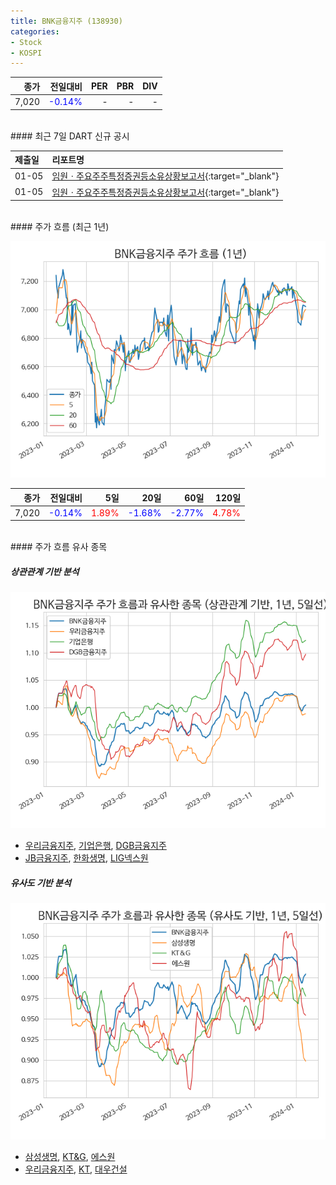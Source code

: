 ```yaml
---
title: BNK금융지주 (138930)
categories:
- Stock
- KOSPI
---
```


|종가|전일대비|PER|PBR|DIV|
|---:|-------:|--:|--:|--:|
|7,020|<span style="color: blue">-0.14%</span>|-|-|-|

<!-- more -->

<br>
#### 최근 7일 DART 신규 공시


|제출일|리포트명|
|:-----|:-------|
|01-05|[임원ㆍ주요주주특정증권등소유상황보고서](https://dart.fss.or.kr/dsaf001/main.do?rcpNo=20240105000279){:target="_blank"}|
|01-05|[임원ㆍ주요주주특정증권등소유상황보고서](https://dart.fss.or.kr/dsaf001/main.do?rcpNo=20240105000275){:target="_blank"}|

<br>
#### 주가 흐름 (최근 1년)

![138930](/assets/images/stock/138930.png)

|종가|전일대비|5일|20일|60일|120일|
|---:|-------:|--:|---:|---:|----:|
|7,020|<span style="color: blue">-0.14%</span>|<span style="color: red">1.89%</span>|<span style="color: blue">-1.68%</span>|<span style="color: blue">-2.77%</span>|<span style="color: red">4.78%</span>|

<br>
#### 주가 흐름 유사 종목

##### 상관관계 기반 분석

![138930](/assets/images/stock/138930_corr.png)
- [우리금융지주](/316140/), [기업은행](/024110/), [DGB금융지주](/139130/)
- [JB금융지주](/175330/), [한화생명](/088350/), [LIG넥스원](/079550/)

##### 유사도 기반 분석

![138930](/assets/images/stock/138930_sim.png)
- [삼성생명](/032830/), [KT&G](/033780/), [에스원](/012750/)
- [우리금융지주](/316140/), [KT](/030200/), [대우건설](/047040/)